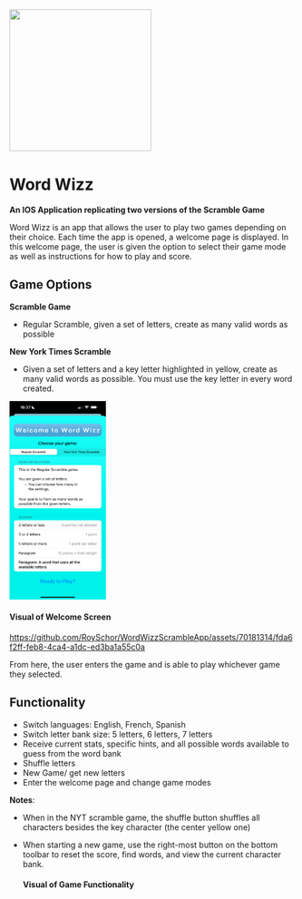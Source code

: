 <img src='WordWizz/WordWizz/Assets.xcassets/AppIcon.appiconset/1024.png' width="250" height="250">

# Word Wizz
**An IOS Application replicating two versions of the Scramble Game**

Word Wizz is an app that allows the user to play two games depending on their choice. Each time the app is opened, a welcome page is displayed.
In this welcome page, the user is given the option to select their game mode as well as instructions for how to play and score.

## Game Options
**Scramble Game**
  - Regular Scramble, given a set of letters, create as many valid words as possible

**New York Times Scramble**
  - Given a set of letters and a key letter highlighted in yellow, create as many valid words as possible. You must use the key letter in every word created.

<img src='WordWizz/ReadMe Display Files/WordWizz Welcome Screen.PNG' width="170" height="350">

#### Visual of Welcome Screen

https://github.com/RoySchor/WordWizzScrambleApp/assets/70181314/fda6f2ff-feb8-4ca4-a1dc-ed3ba1a55c0a


From here, the user enters the game and is able to play whichever game they selected.

## Functionality
- Switch languages: English, French, Spanish
- Switch letter bank size: 5 letters, 6 letters, 7 letters
- Receive current stats, specific hints, and all possible words available to guess from the word bank
- Shuffle letters
- New Game/ get new letters
- Enter the welcome page and change game modes

**Notes**:
- When in the NYT scramble game, the shuffle button shuffles all characters besides the key character (the center yellow one)
- When starting a new game, use the right-most button on the bottom toolbar to reset the score, find words, and view the current character bank.

  #### Visual of Game Functionality

  
